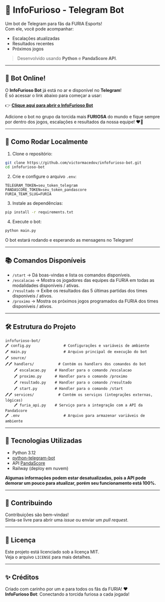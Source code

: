 # 🐾 InfoFurioso - Telegram Bot

Um bot de Telegram para fãs da FURIA Esports!  
Com ele, você pode acompanhar:

- Escalações atualizadas
- Resultados recentes
- Próximos jogos

> Desenvolvido usando **Python** e **PandaScore API**.

---

## 📱 Bot Online!

O **InfoFurioso Bot** já está no ar e disponível no **Telegram**!  
É só acessar o link abaixo para começar a usar:

👉 [**Clique aqui para abrir o InfoFurioso Bot**](https://t.me/InfoFurioso_bot)

Adicione o bot no grupo da torcida mais **FURIOSA** do mundo e fique sempre por dentro dos jogos, escalações e resultados da nossa equipe! ♥️🐾

---

## 🚀 Como Rodar Localmente

1. Clone o repositório:
```bash
git clone https://github.com/victormacedov/infofurioso-bot.git
cd infofurioso-bot
```

2. Crie e configure o arquivo `.env`:
```
TELEGRAM_TOKEN=seu_token_telegram
PANDASCORE_TOKEN=seu_token_pandascore
FURIA_TEAM_SLUG=FURIA
```

3. Instale as dependências:
```bash
pip install -r requirements.txt
```

4. Execute o bot:
```bash
python main.py
```

O bot estará rodando e esperando as mensagens no Telegram!

---

## 📚 Comandos Disponíveis

- `/start` → Dá boas-vindas e lista os comandos disponíveis.
- `/escalacao` → Mostra os jogadores das equipes da FURIA em todas as modalidades disponíveis / ativas.
- `/resultado` → Exibe os resultados das 5 últimas partidas dos times disponíveis / ativos.
- `/proximo` → Mostra os próximos jogos programados da FURIA dos times disponíveis / ativos.

---

## 🛠 Estrutura do Projeto

```
infofurioso-bot/
🖊️ config.py               # Configurações e variáveis de ambiente
🖊️ main.py                 # Arquivo principal de execução do bot
🖊️ source/                 
🖊️🖊️ handlers/           # Contém os handlers dos comandos do bot
    🖊️ escalacao.py    # Handler para o comando /escalacao
    🖊️ proximo.py      # Handler para o comando /proximo
    🖊️ resultado.py    # Handler para o comando /resultado
    🖊️ start.py        # Handler para o comando /start
🖊️🖊️ services/           # Contém os serviços (integrações externas, lógicas)
    🖊️ furia_api.py    # Serviço para a integração com a API da PandaScore
🖊️ .env                    # Arquivo para armazenar variáveis de ambiente
```

---

## 🧹 Tecnologias Utilizadas

- Python 3.12
- [python-telegram-bot](https://github.com/python-telegram-bot/python-telegram-bot)
- API [PandaScore](https://developers.pandascore.co/)
- Railway (deploy em nuvem)

**Algumas informações podem estar desatualizadas, pois a API pode demorar um pouco para atualizar, porém seu funcionamento está 100%.**

---

## 🤝 Contribuindo

Contribuições são bem-vindas!  
Sinta-se livre para abrir uma _issue_ ou enviar um _pull request_.

---

## 📜 Licença

Este projeto está licenciado sob a licença MIT.  
Veja o arquivo `LICENSE` para mais detalhes.

---

## ✨ Créditos

Criado com carinho por um e para todos os fãs da FURIA! ♥️  
**InfoFurioso Bot**: Conectando a torcida furiosa a cada jogada!

